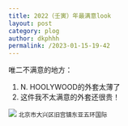 ```yaml
---
title: 2022（壬寅）年最满意look
layout: post
category: plog
author: dkphhh
permalink: /2023-01-15-19-42
---
```

唯二不满意的地方：

1. N. HOOLYWOOD的外套太薄了
2. 这件我不太满意的外套还很贵！

![](https://cdn.jsdelivr.net/gh/dkphhh/dkphhh.github.io/img/20230115193853.jpg)
<small>北京市大兴区旧宫镇东亚五环国际</small><br>